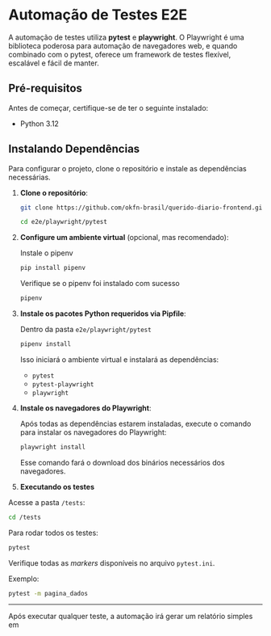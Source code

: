 # Automação de Testes E2E

A automação de testes utiliza **pytest** e **playwright**. O Playwright é uma biblioteca poderosa para automação de navegadores web, e quando combinado com o pytest, oferece um framework de testes flexível, escalável e fácil de manter.

## Pré-requisitos

Antes de começar, certifique-se de ter o seguinte instalado:

- Python 3.12

## Instalando Dependências

Para configurar o projeto, clone o repositório e instale as dependências necessárias.

1. **Clone o repositório**:

   ```bash
   git clone https://github.com/okfn-brasil/querido-diario-frontend.git

   cd e2e/playwright/pytest
   ```

2. **Configure um ambiente virtual** (opcional, mas recomendado):

   Instale o pipenv

   ```bash
   pip install pipenv
   ```

   Verifique se o pipenv foi instalado com sucesso

   ```bash
   pipenv
   ```

3. **Instale os pacotes Python requeridos via Pipfile**:

   Dentro da pasta `e2e/playwright/pytest`

   ```bash
   pipenv install
   ```

   Isso iniciará o ambiente virtual e instalará as dependências:

   - `pytest`
   - `pytest-playwright`
   - `playwright`

4. **Instale os navegadores do Playwright**:

   Após todas as dependências estarem instaladas, execute o comando para instalar os navegadores do Playwright:

   ```bash
   playwright install    
   ```

   Esse comando fará o download dos binários necessários dos navegadores.

5. **Executando os testes**

Acesse a pasta `/tests`:

```bash
cd /tests
```

Para rodar todos os testes:

```bash
pytest
```

Verifique todas as *markers* disponíveis no arquivo `pytest.ini`.

Exemplo:

```bash
pytest -m pagina_dados
```

---

Após executar qualquer teste, a automação irá gerar um relatório simples em 

